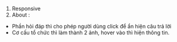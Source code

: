 1. Responsive
2. About :
* Phần hỏi đáp thì cho phép người dùng click để ẩn hiện câu trả lời
* Cơ cấu tổ chức thì làm thành 2 ảnh, hover vào thì hiện thông tin.
